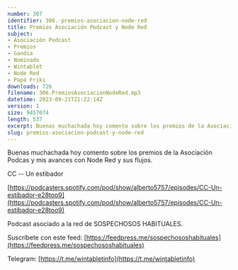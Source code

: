 ```yaml
---
number: 307
identifier: 306.-premios-asociacion-node-red
title: Premios Asociación Podcast y Node Red
subject:
- Asociación Podcast
- Premios
- Gandia
- Nominado
- Wintablet
- Node Red
- Papá Friki
downloads: 726
filename: 306.PremiosAsociacionNodeRed.mp3
datetime: 2023-09-21T21:22:14Z
version: 1
size: 9457074
length: 537
excerpt: Buenas muchachada hoy comento sobre los premios de la Asociación Podcast y mis avances con Node Red.
slug: premios-asociacion-podcast-y-node-red
---
```

Buenas muchachada hoy comento sobre los premios de la Asociación Podcas y mis avances con Node Red y sus flujos.

CC -- Un estibador

[https://podcasters.spotify.com/pod/show/alberto5757/episodes/CC-Un-estibador-e28too9](https://podcasters.spotify.com/pod/show/alberto5757/episodes/CC-Un-estibador-e28too9)

Podcast asociado a la red de SOSPECHOSOS HABITUALES.

Suscríbete con este feed: [https://feedpress.me/sospechososhabituales](https://feedpress.me/sospechososhabituales)

Telegram: [https://t.me/wintabletinfo](https://t.me/wintabletinfo)